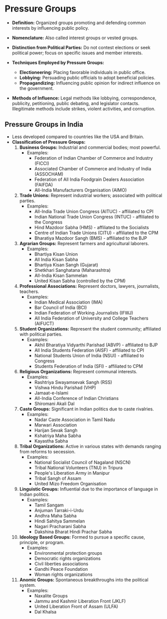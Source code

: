 # Pressure Groups

*   **Definition:** Organized groups promoting and defending common interests by influencing public policy.

*   **Nomenclature:** Also called interest groups or vested groups.
*   **Distinction from Political Parties:** Do not contest elections or seek political power; focus on specific issues and member interests.
*   **Techniques Employed by Pressure Groups:**
    *   **Electioneering:** Placing favorable individuals in public office.
    *   **Lobbying:** Persuading public officials to adopt beneficial policies.
    *   **Propagandizing:** Influencing public opinion for indirect influence on the government.
*   **Methods of Influence:** Legal methods like lobbying, correspondence, publicity, petitioning, public debating, and legislator contacts. Illegitimate methods include strikes, violent activities, and corruption.

## Pressure Groups in India
*   Less developed compared to countries like the USA and Britain.
*   **Classification of Pressure Groups:**
    1.  **Business Groups:** Industrial and commercial bodies; most powerful.
        *   Examples:
            *   Federation of Indian Chamber of Commerce and Industry (FICCI)
            *   Associated Chamber of Commerce and Industry of India (ASSOCHAM)
            *   Federation of All India Foodgrain Dealers Association (FAIFDA)
            *   All-India Manufacturers Organisation (AIMO)
    2.  **Trade Unions:** Represent industrial workers; associated with political parties.
        *   Examples:
            *   All-India Trade Union Congress (AITUC) - affiliated to CPI
            *   Indian National Trade Union Congress (INTUC) - affiliated to the Congress
            *   Hind Mazdoor Sabha (HMS) - affiliated to the Socialists
            *   Centre of Indian Trade Unions (CITU) - affiliated to the CPM
            *   Bharatiya Mazdoor Sangh (BMS) - affiliated to the BJP
    3.  **Agrarian Groups:** Represent farmers and agricultural laborers.
        *   Examples:
            *   Bhartiya Kisan Union
            *   All India Kisan Sabha
            *   Bhartiya Kisan Sangh (Gujarat)
            *   Shetkhari Sanghatana (Maharashtra)
            *   All-India Kisan Sammelan
            *   United Kisan Sabha (controlled by the CPM)
    4.  **Professional Associations:** Represent doctors, lawyers, journalists, teachers.
        *   Examples:
            *   Indian Medical Association (IMA)
            *   Bar Council of India (BCI)
            *   Indian Federation of Working Journalists (IFWJ)
            *   All India Federation of University and College Teachers (AIFUCT)
    5.  **Student Organizations:** Represent the student community; affiliated with political parties.
        *   Examples:
            *   Akhil Bharatiya Vidyarthi Parishad (ABVP) - affiliated to BJP
            *   All India Students Federation (AISF) - affiliated to CPI
            *   National Students Union of India (NSUI) - affiliated to Congress
            *   Students Federation of India (SFI) - affiliated to CPM
    6.  **Religious Organizations:** Represent communal interests.
        *   Examples:
            *   Rashtriya Swayamsevak Sangh (RSS)
            *   Vishwa Hindu Parishad (VHP)
            *   Jamaat-e-Islami
            *   All-India Conference of Indian Christians
            *   Shiromani Akali Dal
    7.  **Caste Groups:** Significant in Indian politics due to caste rivalries.
        *   Examples:
            *   Nadar Caste Association in Tamil Nadu
            *   Marwari Association
            *   Harijan Sevak Sangh
            *   Kshatriya Maha Sabha
            *   Kayastha Sabha
    8.  **Tribal Organizations:** Active in various states with demands ranging from reforms to secession.
        *   Examples:
            *   National Socialist Council of Nagaland (NSCN)
            *   Tribal National Volunteers (TNU) in Tripura
            *   People's Liberation Army in Manipur
            *   Tribal Sangh of Assam
            *   United Mizo Freedom Organisation
    9.  **Linguistic Groups:** Influential due to the importance of language in Indian politics.
        *   Examples:
            *   Tamil Sangam
            *   Anjuman Tarraki-i-Urdu
            *   Andhra Maha Sabha
            *   Hindi Sahitya Sammelan
            *   Nagari Pracharani Sabha
            *   Dakshina Bharat Hindi Prachar Sabha
    10. **Ideology Based Groups:** Formed to pursue a specific cause, principle, or program.
        *   Examples:
            *   Environmental protection groups
            *   Democratic rights organizations
            *   Civil liberties associations
            *   Gandhi Peace Foundation
            *   Woman rights organizations
    11. **Anomic Groups:** Spontaneous breakthroughs into the political system.
        *   Examples:
            *   Naxalite Groups
            *   Jammu and Kashmir Liberation Front (JKLF)
            *   United Liberation Front of Assam (ULFA)
            *   Dal Khalsa